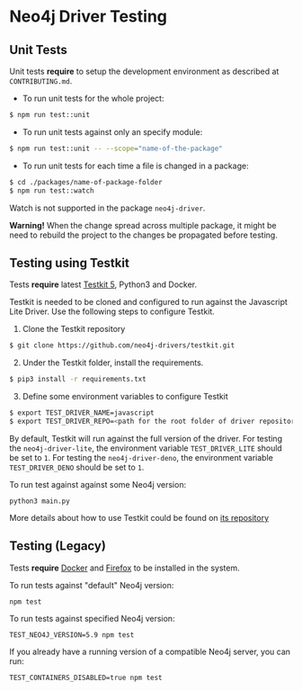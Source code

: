 # Neo4j Driver Testing

## Unit Tests

Unit tests **require** to setup the development environment as described at `CONTRIBUTING.md`.

* To run unit tests for the whole project:

```bash
$ npm run test::unit
```

* To run unit tests against only an specify module:

```bash
$ npm run test::unit -- --scope="name-of-the-package"
```

* To run unit tests for each time a file is changed in a package:

```bash
$ cd ./packages/name-of-package-folder
$ npm run test::watch
```
Watch is not supported in the package `neo4j-driver`. 

**Warning!** When the change spread across multiple package, it might be need to rebuild the project to the changes be propagated before testing.


## Testing using Testkit

Tests **require** latest [Testkit 5](https://github.com/neo4j-drivers/testkit/tree/5.0), Python3 and Docker.

Testkit is needed to be cloned and configured to run against the Javascript Lite Driver. Use the following steps to configure Testkit.

1. Clone the Testkit repository

```bash 
$ git clone https://github.com/neo4j-drivers/testkit.git
```

2. Under the Testkit folder, install the requirements.

```bash
$ pip3 install -r requirements.txt
```

3. Define some environment variables to configure Testkit

```bash
$ export TEST_DRIVER_NAME=javascript
$ export TEST_DRIVER_REPO=<path for the root folder of driver repository>
```

By default, Testkit will run against the full version of the driver. 
For testing the `neo4j-driver-lite`, the environment variable `TEST_DRIVER_LITE` should be set to `1`. 
For testing the `neo4j-driver-deno`, the environment variable `TEST_DRIVER_DENO` should be set to `1`.

To run test against against some Neo4j version:

```
python3 main.py
```

More details about how to use Testkit could be found on [its repository](https://github.com/neo4j-drivers/testkit/tree/5.0)

## Testing (Legacy)

Tests **require** [Docker](https://www.docker.com/) and [Firefox](https://www.mozilla.org/firefox/) to be installed in the system.

To run tests against "default" Neo4j version:

```
npm test
```

To run tests against specified Neo4j version:

```
TEST_NEO4J_VERSION=5.9 npm test
```

If you already have a running version of a compatible Neo4j server, you can run:

```
TEST_CONTAINERS_DISABLED=true npm test
```
